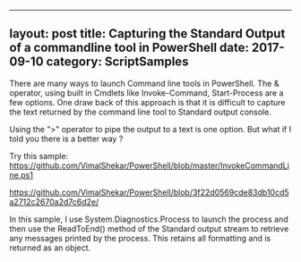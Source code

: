 
---
layout: post
title: Capturing the Standard Output of a commandline tool in PowerShell
date: 2017-09-10
category: ScriptSamples
---

There are many ways to launch Command line tools in PowerShell. The & operator, using built in Cmdlets like Invoke-Command, Start-Process are a few options. One draw back of this approach is that it is difficult to capture the text returned by the command line tool to Standard output console. 

Using the ">" operator to pipe the output to a text is one option. But what if I told you there is a better way ?

Try this sample:
https://github.com/VimalShekar/PowerShell/blob/master/InvokeCommandLine.ps1

https://github.com/VimalShekar/PowerShell/blob/3f22d0569cde83db10cd5a2712c2670a2d7c6d2e/

In this sample, I use System.Diagnostics.Process to launch the process and then use the ReadToEnd() method of the Standard output stream to retrieve any messages printed by the process. This retains all formatting and is returned as an object.